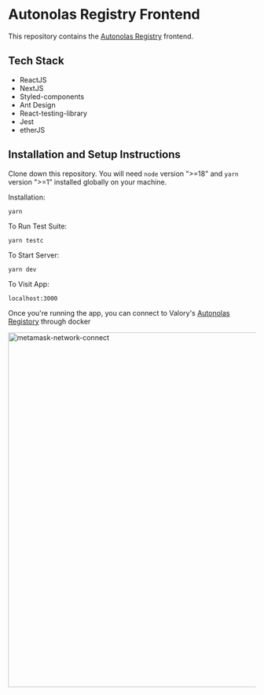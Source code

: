 # Autonolas Registry Frontend
This repository contains the [Autonolas Registry](https://registry.olas.network/) frontend.

## Tech Stack
- ReactJS
- NextJS
- Styled-components
- Ant Design
- React-testing-library
- Jest
- etherJS

## Installation and Setup Instructions

Clone down this repository. You will need `node` version ">=18" and `yarn` version ">=1" installed globally on your machine.

Installation:

`yarn`

To Run Test Suite:

`yarn testc`

To Start Server:

`yarn dev`

To Visit App:

`localhost:3000`

Once you're running the app, you can connect to Valory's [Autonolas Registory](https://github.com/valory-xyz/autonolas-registries) through docker

<img width="723" alt="metamask-network-connect" src="https://user-images.githubusercontent.com/22061815/201097646-f9f6f1e5-ac89-4260-8a26-7ade8d20bd2d.png">
